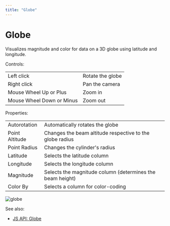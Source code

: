 ```yaml
---
title: "Globe"
---
```

<!-- SUBTITLE: -->

# Globe

Visualizes magnitude and color for data on a 3D globe using latitude and longitude.

Controls:

|                           |                        |
|---------------------------|------------------------|
| Left click                | Rotate the globe       |
| Right click               | Pan the camera         |
| Mouse Wheel Up or Plus    | Zoom in                |
| Mouse Wheel Down or Minus | Zoom out               |

Properties:

|                |                                                          |
|----------------|----------------------------------------------------------|
| Autorotation   | Automatically rotates the globe                          |
| Point Altitude | Changes the beam altitude respective to the globe radius |
| Point Radius   | Changes the cylinder's radius                            |
| Latitude       | Selects the latitude column                              |
| Longitude      | Selects the longitude column                             |
| Magnitude      | Selects the magnitude column (determines the beam height)|
| Color By       | Selects a column for color-coding                        |

![globe](../../uploads/gifs/globe.gif)

See also:

* [JS API: Globe](https://public.datagrok.ai/js/samples/ui/viewers/types/globe)
